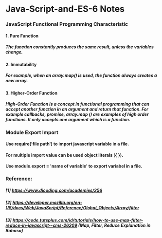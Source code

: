 # Java-Script-and-ES-6 Notes

### JavaScript Functional Programming Characteristic
#### 1. Pure Function 
##### The function constantly produces the same result, unless the variables change.
#### 2. Immutability 
##### For example, when an array.map() is used, the function always creates a new array.
#### 3. Higher-Order Function
##### High-Order Function is a concept in functional programming that can accept another function in an argument and return that function. For example callbacks, promise, array.map () are examples of high order functions. It only accepts one argument which is a function.

### Module Export Import 
#### Use require('file path') to import javascript variable in a file.
#### For multiple import value can be used object literals ({ }).
#### Use module.export = 'name of variable' to export variabel in a file.

### Reference:
##### [1] https://www.dicoding.com/academies/256
##### [2] https://developer.mozilla.org/en-US/docs/Web/JavaScript/Reference/Global_Objects/Array/filter
##### [3] https://code.tutsplus.com/id/tutorials/how-to-use-map-filter-reduce-in-javascript--cms-26209 (Map, Filter, Reduce Explanation in Bahasa)
